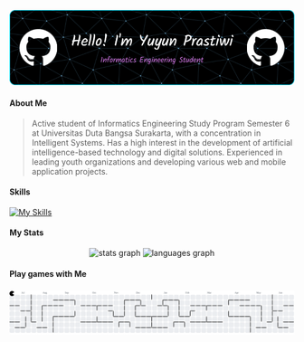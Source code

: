 ![YuyunPrastiwi](img/github-header-image.png)

<!--
**YuyunPrastiwi/YuyunPrastiwi** is a ✨ _special_ ✨ repository because its `README.md` (this file) appears on your GitHub profile.

Here are some ideas to get you started:

- 🔭 I’m currently working on ...
- 🌱 I’m currently learning ...
- 👯 I’m looking to collaborate on ...
- 🤔 I’m looking for help with ...
- 💬 Ask me about ...
- 📫 How to reach me: ...
- 😄 Pronouns: ...
- ⚡ Fun fact: ...
-->


#### About Me

> Active student of Informatics Engineering Study Program Semester 6 at Universitas Duta Bangsa Surakarta, with a concentration in Intelligent Systems. Has a high interest in the development of artificial intelligence-based technology and digital solutions. Experienced in leading youth organizations and developing various web and mobile application projects.

#### Skills

[![My Skills](https://skillicons.dev/icons?i=html,css,php,laravel,figma,arduino,firebase,py,vscode,flutter&perline=12)](https://skillicons.dev)

#### My Stats

<div align="center">
  <img src="https://github-readme-stats.vercel.app/api?username=YuyunPrastiwi&hide_title=false&hide_rank=true&show_icons=true&include_all_commits=true&count_private=true&disable_animations=false&theme=merko&locale=en&hide_border=false&custom_title=YuyunPrastiwi's%20GitHub%20Stats" height="150" alt="stats graph"  />
  <img src="https://github-readme-stats.vercel.app/api/top-langs?username=YuyunPrastiwi&locale=en&hide_title=false&layout=compact&card_width=320&langs_count=6&theme=merko&hide_border=false" height="150" alt="languages graph"  />
</div>

#### Play games with Me

###

<picture>
  <source media="(prefers-color-scheme: dark)" srcset="https://raw.githubusercontent.com/YuyunPrastiwi/YuyunPrastiwi/output/pacman-contribution-graph-dark.svg">
  <source media="(prefers-color-scheme: light)" srcset="https://raw.githubusercontent.com/YuyunPrastiwi/YuyunPrastiwi/output/pacman-contribution-graph.svg">
  <img alt="pacman contribution graph" src="https://raw.githubusercontent.com/YuyunPrastiwi/YuyunPrastiwi/output/pacman-contribution-graph.svg">
</picture>

###

